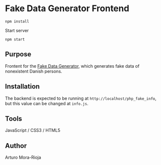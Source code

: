 # Fake Data Generator Frontend

```
npm install
```

Start server
```
npm start
```

## Purpose
Frontent for the [Fake Data Generator](https://github.com/arturomorarioja/fake_info), which generates fake data of nonexistent Danish persons.

## Installation

The backend is expected to be running at `http://localhost/php_fake_info`, but this value can be changed at `info.js`.

## Tools
JavaScript / CSS3 / HTML5

## Author
Arturo Mora-Rioja